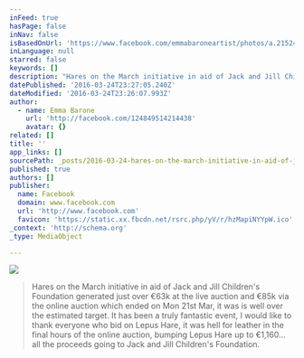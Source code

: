 ```yaml
---
inFeed: true
hasPage: false
inNav: false
isBasedOnUrl: 'https://www.facebook.com/emmabaroneartist/photos/a.215240018508720.64005.124849514214438/1201645403201505/?type=3'
inLanguage: null
starred: false
keywords: []
description: "Hares on the March initiative in aid of Jack and Jill Children's Foundation generated just over €63k at the live auction on 15th March and just over €85k via the online auction ended on Mon 21st Mar, which was is well over the estimated target."
datePublished: '2016-03-24T23:27:05.240Z'
dateModified: '2016-03-24T23:26:07.993Z'
author:
  - name: Emma Barone
    url: 'http://facebook.com/124849514214438'
    avatar: {}
related: []
title: ''
app_links: []
sourcePath: _posts/2016-03-24-hares-on-the-march-initiative-in-aid-of-jack-and-jill-childr.md
published: true
authors: []
publisher:
  name: Facebook
  domain: www.facebook.com
  url: 'http://www.facebook.com'
  favicon: 'https://static.xx.fbcdn.net/rsrc.php/yV/r/hzMapiNYYpW.ico'
_context: 'http://schema.org'
_type: MediaObject

---
```

![](https://the-grid-user-content.s3-us-west-2.amazonaws.com/c8827ecb-82ea-4273-a716-bb837752d628.jpg)

> Hares on the March initiative in aid of Jack and Jill Children's Foundation generated just over €63k at the live auction and €85k via the online auction which ended on Mon 21st Mar, it was is well over the estimated target. It has been a truly fantastic event, I would like to thank everyone who bid on Lepus Hare, it was hell for leather in the final hours of the online auction, bumping Lepus Hare up to €1,160... all the proceeds going to Jack and Jill Children's Foundation.

[][0]

[0]: https://www.facebook.com/hashtag/haresonthemarch?source=feed_text&story_id=1201645403201505